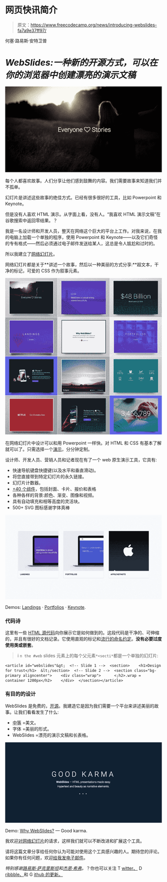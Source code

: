 # 网页快讯简介

> 原文：<https://www.freecodecamp.org/news/introducing-webslides-fa7a9e37ff97/>

何塞·路易斯·安特卫普

# *WebSlides:一种新的开源方式，可以在你的浏览器中创建漂亮的演示文稿*

![VEoTJJm99DIR0qBAZZWcxmFaoJln65WflIM5](img/07b3901720f0c33102fab888195fe71d.png)

每个人都喜欢故事。人们分享让他们感到鼓舞的内容。我们需要故事来知道我们并不孤单。

幻灯片是讲述这些故事的绝佳方式。已经有很多很好的工具，比如 Powerpoint 和 Keynote。

但是没有人喜欢 HTML 演示。从字面上看，没有人。“我喜欢 HTML 演示文稿”在谷歌搜索中返回零结果。？

我是一名设计师和开发人员，整天在网络这个巨大的平台上工作。对我来说，在我的电脑上加载一个单独的程序，使用 Powerpoint 和 Keynote——以及它们奇怪的专有格式——然后必须通过电子邮件发送给某人，这总是令人尴尬和过时的。

所以我建立了[网络幻灯片](https://webslides.tv)。

网络幻灯片都是关于**讲述一个故事，然后以一种美丽的方式分享:**超文本，干净的标记，可爱的 CSS 作为叙事元素。

![WNgHPuzDIzudaRmfUGlM-7M8p9LWZQkFuCN7](img/688e0b115c410dc70fba41c4474d0b4a.png)

在网络幻灯片中设计可以和用 Powerpoint 一样快。对 HTML 和 CSS 有基本了解就可以了。只需选择一个[演示](https://webslides.tv/demos)，分分钟定制。

设计师、开发人员、营销人员和记者现在有了一个 web 原生演示工具，它具有:

*   快速导航键盘快捷键(以及水平和垂直滑动)。
*   将您直接带到特定幻灯片的永久链接。
*   幻灯片计数器。
*   [+40 个组件](https://webslides.tv/demos/components)，包括封面、卡片、报价和表格
*   各种各样的背景:颜色、渐变、图像和视频。
*   具有自动填充和相等高度的灵活块。
*   500+ SVG 图标感谢字体真棒

![XwUc3TQQQPPG6xrkIbG9pIiQP-R0i2n2yI4m](img/fe6b8c68bccf233d1181249258eb2bbf.png)

Demos: [Landings](https://webslides.tv/demos/landings) · [Portfolios](https://webslides.tv/demos/portfolios) · [Keynote](https://webslides.tv/demos/keynote).

### 代码诗

这里有一些 [HTML 源代码](https://webslides.tv)向你展示它是如何做到的。这段代码是干净的、可伸缩的，并且有很好的文档记录。它使用直观的标记和[流行的命名约定](https://webslides.tv/demos/classes)。**没有必要过度使用类或嵌套**。

> i `n the #web` slides 元素上的每个父元素`*<secti*`都是一个单独的幻灯片:

```
<article id="webslides"&gt;  <!-- Slide 1 -->  <section>    <h1>Design for trust</h1>  &lt;/section>  <!-- Slide 2 -->  <section class="bg-primary aligncenter">    <div class="wrap">      <;h2>.wrap = container 1200px</h2>    </div>  </section></article>
```

### **有目的的设计**

WebSlides 是免费的，[开源](https://github.com/jlantunez/webslides)。我建造它是因为我们需要一个平台来讲述美丽的故事。让我们看看发生了什么:

*   [中等](https://medium.com) =美文。
*   字体 =美丽的形式。
*   WebSlides =漂亮的演示文稿和长表格。

![RYGMgnNiCJN8U5ScGXqiPzFuzncQHH10Paww](img/9aef8761c7977b5f17cd4eab725d37e2.png)

Demo: [Why WebSlides?](https://webslides.tv/demos/why-webslides) — Good karma.

我欢迎[对网络幻灯片](https://github.com/jlantunez/webslides/issues)的请求，这样我们就可以不断改进和扩展这个工具。

请将这篇文章分享给任何你认为可能对使用这个工具感兴趣的人。期待您的评论。如果你有任何问题，欢迎[给我发电子邮件](mailto:jlantunez@gmail.com)。

*特别感谢[路易斯·萨克里斯坦](https://twitter.com/luissacristan)和[杰恩·希弗](http://twitter.com/jennschiffer)。*？你也可以关注 T [witter、](https://twitter.com/webslides) D [ribbble、](http://dribbble.com/tags/webslides)和 G [ithub 的更新。](https://github.com/jlantunez/webslides)